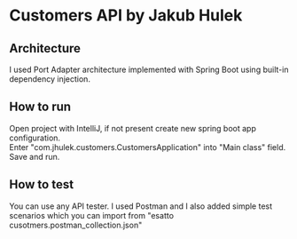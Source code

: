 # Customers API by Jakub Hulek

## Architecture
I used Port Adapter architecture implemented with Spring Boot using built-in dependency injection.  

## How to run 
Open project with IntelliJ, if not present create new spring boot app configuration.   
Enter "com.jhulek.customers.CustomersApplication" into "Main class" field. Save and run.  

## How to test
You can use any API tester. I used Postman and I also added simple test scenarios which you can import from "esatto cusotmers.postman_collection.json"  
